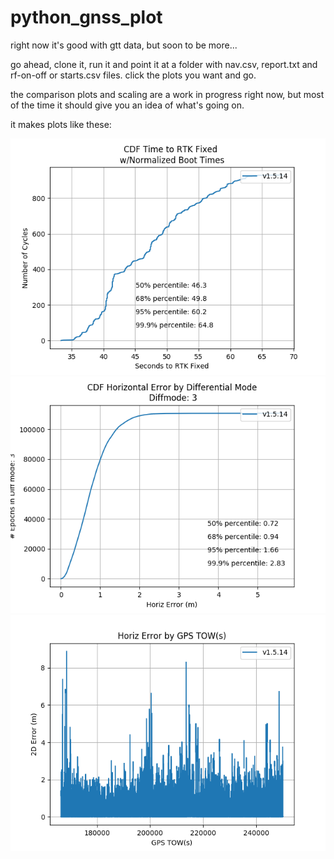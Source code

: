 # python_gnss_plot


right now it's good with gtt data, but soon to be more...


go ahead, clone it, run it and point it at a folder with nav.csv, report.txt and rf-on-off or starts.csv files.  click the plots you want and go.  

the comparison plots and scaling are a work in progress right now, but most of the time it should give you an idea of what's going on. 

it makes plots like these: 


![alt tag](https://github.com/jaredw42/python_gnss_plot/blob/master/demo/figttrtkfix_noboot.png)
![alt tag](https://github.com/jaredw42/python_gnss_plot/blob/master/demo/figcdfhoriz_dMode_3.png)
![alt tag](https://github.com/jaredw42/python_gnss_plot/blob/master/demo/fighorizerror.png)












